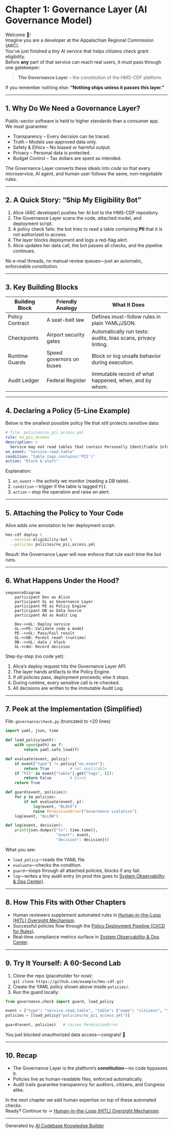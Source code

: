 # Chapter 1: Governance Layer (AI Governance Model)

Welcome 👋!  
Imagine you are a developer at the Appalachian Regional Commission (ARC).  
You’ve just finished a tiny AI service that helps citizens check grant eligibility.  
Before **any** part of that service can reach real users, it must pass through one gatekeeper:

> **The Governance Layer** – the constitution of the HMS-CDF platform.

If you remember nothing else: **“Nothing ships unless it passes this layer.”**

---

## 1. Why Do We Need a Governance Layer?

Public-sector software is held to higher standards than a consumer app.  
We must guarantee:

* Transparency – Every decision can be traced.
* Truth – Models use approved data only.
* Safety & Ethics – No biased or harmful output.
* Privacy – Personal data is protected.
* Budget Control – Tax dollars are spent as intended.

The Governance Layer converts these ideals into _code_ so that every microservice, AI agent, and human user follows the same, non-negotiable rules.

---

## 2. A Quick Story: “Ship My Eligibility Bot”

1. Alice (ARC developer) pushes her AI bot to the HMS-CDF repository.  
2. The Governance Layer scans the code, attached model, and deployment script.  
3. A policy check fails: the bot tries to read a table containing **PII** that it is not authorized to access.  
4. The layer blocks deployment and logs a red-flag alert.  
5. Alice updates her data call, the bot passes all checks, and the pipeline continues.

No e-mail threads, no manual review queues—just an automatic, enforceable constitution.

---

## 3. Key Building Blocks

| Building Block | Friendly Analogy | What It Does |
| --- | --- | --- |
| Policy Contract | A seat-belt law | Defines must-follow rules in plain YAML/JSON. |
| Checkpoints | Airport security gates | Automatically run tests: audits, bias scans, privacy linting. |
| Runtime Guards | Speed governors on buses | Block or log unsafe behavior during execution. |
| Audit Ledger | Federal Register | Immutable record of what happened, when, and by whom. |

---

## 4. Declaring a Policy (5-Line Example)

Below is the smallest possible policy file that still protects sensitive data:

```yaml
# file: policies/no_pii_access.yml
rule: no_pii_access
description: >
  Service may not read tables that contain Personally Identifiable Information (PII).
on_event: "service.read.table"
condition: "table.tags.contains('PII')"
action: "block & alert"
```

Explanation:

1. `on_event` – the activity we monitor (reading a DB table).  
2. `condition` – trigger if the table is tagged `PII`.  
3. `action` – stop the operation and raise an alert.

---

## 5. Attaching the Policy to Your Code

Alice adds one annotation to her deployment script:

```bash
hms-cdf deploy \
  --service eligibility-bot \
  --policies policies/no_pii_access.yml
```

Result: the Governance Layer will now enforce that rule each time the bot runs.

---

## 6. What Happens Under the Hood?

```mermaid
sequenceDiagram
    participant Dev as Alice
    participant GL as Governance Layer
    participant PE as Policy Engine
    participant DB as Data Source
    participant AU as Audit Log

    Dev->>GL: Deploy service
    GL->>PE: Validate code & model
    PE-->>GL: Pass/Fail result
    GL->>DB: Permit read? (runtime)
    DB-->>GL: data / block
    GL->>AU: Record decision
```

Step-by-step (no code yet):

1. Alice’s deploy request hits the Governance Layer API.  
2. The layer hands artifacts to the Policy Engine.  
3. If _all_ policies pass, deployment proceeds; else it stops.  
4. During runtime, every sensitive call is re-checked.  
5. All decisions are written to the immutable Audit Log.

---

## 7. Peek at the Implementation (Simplified)

File: `governance/check.py` (truncated to <20 lines)

```python
import yaml, json, time

def load_policy(path):
    with open(path) as f:
        return yaml.safe_load(f)

def evaluate(event, policy):
    if event["type"] != policy["on_event"]:
        return True         # not applicable
    if "PII" in event["table"].get("tags", []):
        return False        # block
    return True

def guard(event, policies):
    for p in policies:
        if not evaluate(event, p):
            log(event, "BLOCK")
            raise PermissionError("Governance violation")
    log(event, "ALLOW")

def log(event, decision):
    print(json.dumps({"ts": time.time(),
                      "event": event,
                      "decision": decision}))
```

What you see:

* `load_policy`—reads the YAML file.  
* `evaluate`—checks the condition.  
* `guard`—loops through all attached policies, blocks if any fail.  
* `log`—writes a tiny audit entry (in prod this goes to [System Observability & Ops Center](19_system_observability___ops_center__hms_ops__.md)).

---

## 8. How This Fits with Other Chapters

* Human reviewers supplement automated rules in [Human-in-the-Loop (HITL) Oversight Mechanism](02_human_in_the_loop__hitl__oversight_mechanism_.md).  
* Successful policies flow through the [Policy Deployment Pipeline (CI/CD for Rules)](04_policy_deployment_pipeline__ci_cd_for_rules__.md).  
* Real-time compliance metrics surface in [System Observability & Ops Center](19_system_observability___ops_center__hms_ops__.md).

---

## 9. Try It Yourself: A 60-Second Lab

1. Clone the repo (placeholder for now):  
   `git clone https://github.com/example/hms-cdf.git`
2. Create the YAML policy shown above inside `policies/`.  
3. Run the guard locally:

```python
from governance.check import guard, load_policy

event = {"type": "service.read.table", "table": {"name": "citizens", "tags": ["PII"]}}
policies = [load_policy("policies/no_pii_access.yml")]

guard(event, policies)   # raises PermissionError
```

You just blocked unauthorized data access—congrats! 🎉

---

## 10. Recap

* The Governance Layer is the platform’s **constitution**—no code bypasses it.  
* Policies live as human-readable files, enforced automatically.  
* Audit trails guarantee transparency for auditors, citizens, and Congress alike.

In the next chapter we add human expertise on top of these automated checks.  
Ready? Continue to → [Human-in-the-Loop (HITL) Oversight Mechanism](02_human_in_the_loop__hitl__oversight_mechanism_.md).

---

Generated by [AI Codebase Knowledge Builder](https://github.com/The-Pocket/Tutorial-Codebase-Knowledge)